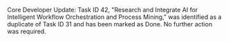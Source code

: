 
Core Developer Update: Task ID 42, "Research and Integrate AI for Intelligent Workflow Orchestration and Process Mining," was identified as a duplicate of Task ID 31 and has been marked as Done. No further action was required.